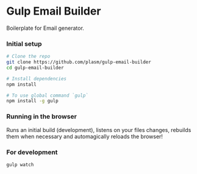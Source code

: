 # Gulp Email Builder
Boilerplate for Email generator.

### Initial setup

```bash
# Clone the repo
git clone https://github.com/plasm/gulp-email-builder
cd gulp-email-builder

# Install dependencies
npm install

# To use global command `gulp`
npm install -g gulp
```

### Running in the browser
Runs an initial build (development), listens on your files changes, rebuilds them when necessary
and automagically reloads the browser!

### For development
```bash
gulp watch
```
